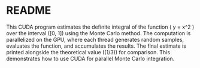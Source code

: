 # README

This CUDA program estimates the definite integral of the function \( y = x^2 \) over the interval \([0, 1]\) using the Monte Carlo method. The computation is parallelized on the GPU, where each thread generates random samples, evaluates the function, and accumulates the results. The final estimate is printed alongside the theoretical value (\(1/3\)) for comparison. This demonstrates how to use CUDA for parallel Monte Carlo integration.